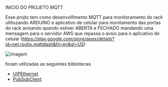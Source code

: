 INICIO DO PROJETO MQTT


Esse projto tem como desenvolfimento MQTT para monitoramento do rack ultiluzando ARDUINO e aplicativo de celular para monitamento das portas do rack
avisando quando estiver ABERTA e FECHADO mandando uma mensagem para o servidor AWS que repassa o avsio para o aplicativo de celular (https://play.google.com/store/apps/details?id=net.routix.mqttdash&hl=en&gl=US)


![imagem](https://camo.githubusercontent.com/7beef2d4780d87a603d7de49b2da0467c8537dff96575b628a04bd4010ebb1cc/68747470733a2f2f692e696d6775722e636f6d2f4d576870586b562e706e67)

foram utilizadas as seguintes blibiotecas
* [UIPEthernet](https://github.com/UIPEthernet/UIPEthernet)
* [PubSubClient](https://github.com/knolleary/pubsubclient)
